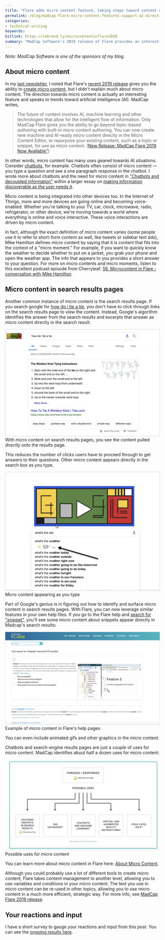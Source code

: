 ```yaml
---
title: "Flare adds micro content feature, taking steps toward content management for AI scenarios"
permalink: /blog/madcap-flare-micro-content-features-support-ai-directions/
categories:
- technical-writing
keywords:
bitlink: https://rebrand.ly/microcontentinflare2019
summary: "MadCap Software's 2019 release of Flare provides an interesting feature for creating and managing <i>micro content</i>. Support for micro content takes steps toward content management for AI scenarios, giving you better tools to build content for chatbots, search results pages, and more."
---
```


*Note: MadCap Software is one of the sponsors of my blog.*

## About micro content

In my [last newsletter](https://tinyletter.com/tomjoht/letters/new-posts-on-i-d-rather-be-writing-api-workshops-research-realities-career-growth-and-masters-in-tc-mercer-faq), I noted that Flare's <a href="http://bit.ly/2YGUWnQ" rel="nofollow">recent 2019 release</a> gives you the ability to <a href="https://help.madcapsoftware.com/flare2019/Content/Flare/Micro-Content/About-Micro-Content.htm" rel="nofollow">create micro content</a>, but I didn't explain much about micro content. The direction towards micro content is actually an interesting feature and speaks to trends toward artificial intelligence (AI). MadCap writes,

> The future of content involves AI, machine learning and other technologies that allow for the intelligent flow of information. Only MadCap Flare gives you the ability to go beyond topic-based authoring with built-in micro content authoring. You can now create new machine and AI-ready micro content directly in the Micro Content Editor, or repurpose your existing content, such as a topic or snippet, for use as micro content. (<a href="http://bit.ly/2YGUWnQ" rel="nofollow">New Release: MadCap Flare 2019 Now Available"</a>)

In other words, micro content has many uses geared towards AI situations. Consider [chatbots](https://idratherbewriting.com/2017/09/19/chatbots-in-documentation/), for example. Chatbots often consist of micro content &mdash; you type a question and see a one paragraph response in the chatbot. I wrote more about chatbots and the need for micro content in ["Chatbots and decoupled information"](https://idratherbewriting.com/simplifying-complexity/discoverability-through-metadata.html#chatbots-and-decoupled-information) within a larger essay on [making information discoverable as the user needs it](https://idratherbewriting.com/simplifying-complexity/discoverability-through-metadata.html).

Micro content is being integrated into other devices too. In the Internet of Things, more and more devices are going online and becoming voice-enabled. Whether you're talking to your TV, car, clock, microwave, radio, refrigerator, or other device, we're moving towards a world where everything is online and voice interactive. These voice interactions are driven by micro content.

In fact, although the exact definition of micro content varies (some people use it to refer to short-form content as well, like tweets or sidebar text ads), Mike Hamilton defines micro content by saying that it is content that fits into the context of a "micro moment." For example, if you want to quickly know the weather to decide whether to put on a jacket, you grab your phone and open the weather app. The info that appears to you provides a short answer to your question. For more on micro contents and micro moments, listen to this excellent podcast episode from Cherryleaf: [56. Microcontent in Flare - conversation with Mike Hamilton](https://cherryleaf.podbean.com/e/56-microcontent-in-flare-conversation-with-mike-hamilton/).

## Micro content in search results pages

Another common instance of micro content is the search results page. If you search google for [how do i tie a tie](https://www.google.com/search?q=how+do+i+tie+a+tie&oq=how+do+i+tie+a+tie&aqs=chrome..69i57j0l5.766j0j4&sourceid=chrome&ie=UTF-8), you don't have to click through links on the search results page to view the content. Instead, Google's algorithm identifies the answer from the search results and excerpts that answer as micro content directly in the search result:

<caption><a href="https://www.google.com/search?q=how+do+i+tie+a+tie&oq=how+do+i+tie+&aqs=chrome.0.0j69i57j0l4.6114j0j4&sourceid=chrome&ie=UTF-8"><img src="/images/how-to-tie-a-tie.png" alt="example of microcontent" /></a><figcaption>With micro content on search results pages, you see the content pulled directly onto the results page.</figcaption></caption>

This reduces the number of clicks users have to proceed through to get answers to their questions. Other micro content appears directly in the search box as you type.

<caption><img src="/images/micro-content-as-you-type.png" alt="Micro content as you type"/><figcaption>Micro content appearing as you type</figcaption></caption>

Part of Google's genius is in figuring out how to identify and surface micro content in search results pages. With Flare, you can now leverage similar features in your own help files. If you go to the Flare help and <a href="https://help.madcapsoftware.com/flare2019/Content/Flare/Search-Results/Search-Results.htm?q=snippets" rel="nofollow">search for "snippet"</a>, you'll see some micro content about snippets appear directly in Madcap's search results:

<caption><a rel="nofollow" href="https://help.madcapsoftware.com/flare2019/Content/Flare/Search-Results/Search-Results.htm?q=snippets"><img src="/images/micro-content-in-action.png" alt="Example of micro content in Flare's help pages" /></a><figcaption>Example of micro content in Flare's help pages</figcaption></caption>

You can even include animated gifs and other graphics in the micro content.

Chatbots and search-engine results pages are just a couple of uses for micro content. MadCap identifies about half a dozen uses for micro content:

<caption><a href="https://help.madcapsoftware.com/flare2019/Content/Flare/Micro-Content/About-Micro-Content.htm" rel="nofollow"><img src="/images/possible-uses-of-micro-content.png" alt="possible uses for micro content" /></a><figcaption>Possible uses for micro content</figcaption></caption>

You can learn more about micro content in Flare here: <a href="https://help.madcapsoftware.com/flare2019/Content/Flare/Micro-Content/About-Micro-Content.htm" rel="nofollow">About Micro Content</a>.

Although you could probably use a lot of different tools to create micro content, Flare takes content management to another level, allowing you to use variables and conditions in your micro content. The text you use in micro content can be re-used in other topics, allowing you to use micro content in a much more efficient, strategic way. For more info, see <a href="http://bit.ly/2YGUWnQ" rel="nofollow">MadCap Flare 2019 release</a>.

## Your reactions and input

I have a short survey to gauge your reactions and input from this post. You can see the [ongoing results here](https://www.questionpro.com/t/PGDIDZeI8s).

<script>
EMBED_PARAMS = {};
EMBED_PARAMS.surveyID =6615859;
EMBED_PARAMS.domain ="//www.questionpro.com";
EMBED_PARAMS.src ="//www.questionpro.com/a/TakeSurvey?tt=LZcRR9VCC/8%3D";
EMBED_PARAMS.width ="100%";
EMBED_PARAMS.height = "1000px";
EMBED_PARAMS.border = "hidden";
</script>
<div id="div_6615859"></div>
<script src="//www.questionpro.com/javascript/embedsurvey.js?version=1"></script>
